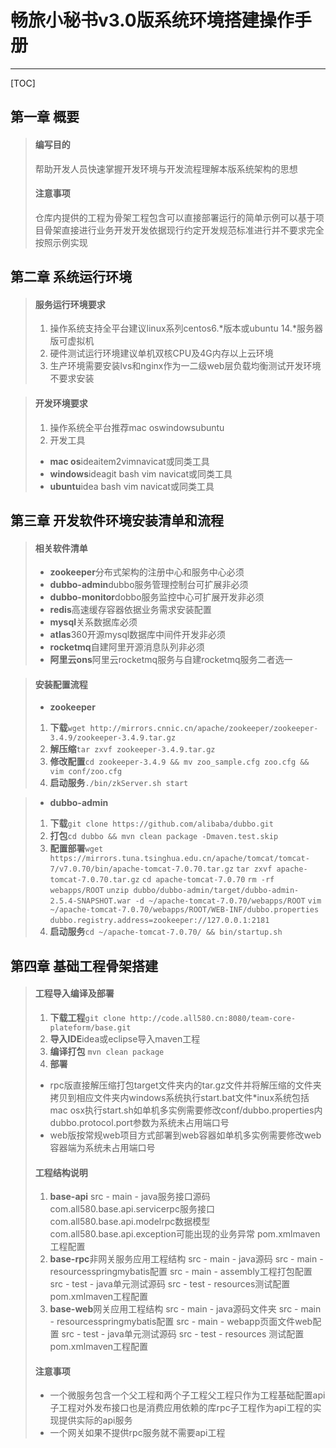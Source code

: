 # 畅旅小秘书v3.0版系统环境搭建操作手册

-------

[TOC]

## 第一章 概要
> #### 编写目的
> 帮助开发人员快速掌握开发环境与开发流程理解本版系统架构的思想
> #### 注意事项
> 仓库内提供的工程为骨架工程包含可以直接部署运行的简单示例可以基于项目骨架直接进行业务开发开发依据现行约定开发规范标准进行并不要求完全按照示例实现

## 第二章 系统运行环境
> #### 服务运行环境要求
> 1. 操作系统支持全平台建议linux系列centos6.\*版本或ubuntu 14.\*服务器版可虚拟机
> 2. 硬件测试运行环境建议单机双核CPU及4G内存以上云环境
> 3. 生产环境需要安装lvs和nginx作为一二级web层负载均衡测试开发环境不要求安装

> #### 开发环境要求
> 1. 操作系统全平台推荐mac oswindowsubuntu
> 2. 开发工具
>  - **mac os**ideaitem2vimnavicat或同类工具
>  - **windows**ideagit bash vim navicat或同类工具
>  - **ubuntu**idea bash vim navicat或同类工具

## 第三章 开发软件环境安装清单和流程
> #### 相关软件清单
>  - **zookeeper**分布式架构的注册中心和服务中心必须
>  - **dubbo-admin**dubbo服务管理控制台可扩展非必须
>  - **dubbo-monitor**dobbo服务监控中心可扩展开发非必须
>  - **redis**高速缓存容器依据业务需求安装配置
>  - **mysql**关系数据库必须
>  - **atlas**360开源mysql数据库中间件开发非必须
>  - **rocketmq**自建阿里开源消息队列非必须
>  - **阿里云ons**阿里云rocketmq服务与自建rocketmq服务二者选一

> #### 安装配置流程
> - **zookeeper**
  > 1. **下载**`wget http://mirrors.cnnic.cn/apache/zookeeper/zookeeper-3.4.9/zookeeper-3.4.9.tar.gz`
  > 2. **解压缩**`tar zxvf zookeeper-3.4.9.tar.gz`
  > 3. **修改配置**`cd zookeeper-3.4.9 && mv zoo_sample.cfg zoo.cfg && vim conf/zoo.cfg`
  > 4. **启动服务**`./bin/zkServer.sh start`
  
> - **dubbo-admin** 
  > 1. **下载**`git clone https://github.com/alibaba/dubbo.git`
  > 2. **打包**`cd dubbo && mvn clean package -Dmaven.test.skip`
  > 3. **配置部署**`wget https://mirrors.tuna.tsinghua.edu.cn/apache/tomcat/tomcat-7/v7.0.70/bin/apache-tomcat-7.0.70.tar.gz`
  `tar zxvf apache-tomcat-7.0.70.tar.gz`
  `cd apache-tomcat-7.0.70`
  `rm -rf webapps/ROOT`
  `unzip dubbo/dubbo-admin/target/dubbo-admin-2.5.4-SNAPSHOT.war -d ~/apache-tomcat-7.0.70/webapps/ROOT`
  `vim ~/apache-tomcat-7.0.70/webapps/ROOT/WEB-INF/dubbo.properties`
  `dubbo.registry.address=zookeeper://127.0.0.1:2181`
  > 4. **启动服务**`cd ~/apache-tomcat-7.0.70/ && bin/startup.sh`
  
## 第四章 基础工程骨架搭建
> #### 工程导入编译及部署
> 1. **下载工程**`git clone http://code.all580.cn:8080/team-core-plateform/base.git`
> 2. **导入IDE**idea或eclipse导入maven工程
> 3. **编译打包** `mvn clean package`
> 4. **部署**
>  - rpc版直接解压缩打包target文件夹内的tar.gz文件并将解压缩的文件夹拷贝到相应文件夹内windows系统执行start.bat文件*inux系统包括mac osx执行start.sh如单机多实例需要修改conf/dubbo.properties内dubbo.protocol.port参数为系统未占用端口号
> - web版按常规web项目方式部署到web容器如单机多实例需要修改web容器端为系统未占用端口号
> #### 工程结构说明
> 1. **base-api**
> src - main - java服务接口源码
> com.all580.base.api.servicerpc服务接口
> com.all580.base.api.modelrpc数据模型
> com.all580.base.api.exception可能出现的业务异常
> pom.xmlmaven工程配置
> 2. **base-rpc**非网关服务应用工程结构
> src - main - java源码
> src - main - resourcesspringmybatis配置
> src - main - assembly工程打包配置
> src - test - java单元测试源码
> src - test - resources测试配置
> pom.xmlmaven工程配置
> 3. **base-web**网关应用工程结构
> src - main - java源码文件夹
> src - main - resourcesspringmybatis配置
> src - main - webapp页面文件web配置
> src - test - java单元测试源码
> src - test - resources 测试配置
> pom.xmlmaven工程配置
> #### 注意事项
> - 一个微服务包含一个父工程和两个子工程父工程只作为工程基础配置api子工程对外发布接口也是消费应用依赖的库rpc子工程作为api工程的实现提供实际的api服务
> - 一个网关如果不提供rpc服务就不需要api工程
